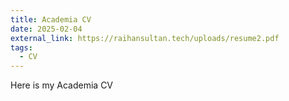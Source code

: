 ```yaml
---
title: Academia CV
date: 2025-02-04
external_link: https://raihansultan.tech/uploads/resume2.pdf
tags:
  - CV
---
```

Here is my Academia CV

<!--more-->
